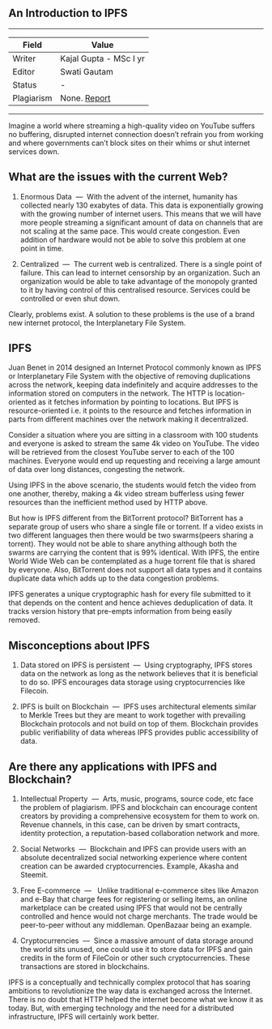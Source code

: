 ## An Introduction to IPFS

---
| Field | Value |
|----|----|
| Writer | Kajal Gupta - MSc I yr|
| Editor | Swati Gautam			   |
| Status | -                       |
| Plagiarism| None. [Report](./plag-reports/plag-ipfs.pdf) | 

---

Imagine a world where streaming a high-quality video on YouTube suffers no buffering, disrupted internet connection doesn’t refrain you from working and where governments can’t block sites on their whims or
shut internet services down.

## What are the issues with the current Web?

1. Enormous Data ​ — ​ With the advent of the internet, humanity has collected nearly 130 exabytes of data. This data is exponentially growing with the growing number of internet
users. This means that we will have more people streaming a significant amount of data on channels that are not scaling at the same pace. This would create congestion. Even addition of hardware would not be able to solve this problem at one point in time.

2. Centralized ​ — ​ The current web is centralized. There is a single point of failure. This can lead to internet censorship by an organization. Such an organization would be able to take advantage of the monopoly granted to it by having control of this centralised resource. Services could be controlled or even shut down.

Clearly, problems exist. A solution to these problems is the use of a brand new internet protocol, the Interplanetary File System.

## IPFS

Juan Benet in 2014 designed an Internet Protocol commonly known as IPFS or Interplanetary File System with the objective of removing duplications across the network, keeping data indefinitely and acquire addresses to the information stored on computers in the network. The HTTP is location-oriented as it fetches information by pointing to locations. But IPFS is resource-oriented i.e. it points to the resource and fetches information in parts from different machines over the network making it decentralized.

Consider a situation where you are sitting in a classroom with 100 students and everyone is asked to stream the same 4k video on YouTube. The video will be retrieved from the closest YouTube server to each of the 100 machines. Everyone would end up requesting and receiving a large amount of data over long distances, congesting the network.

Using IPFS in the above scenario, the students would fetch the video from one another, thereby, making a 4k video stream bufferless using fewer resources than the inefficient method used by HTTP above.

But how is IPFS different from the BitTorrent protocol? BitTorrent has a separate group of users who share a single file or torrent. If a video exists in two different languages then there would be two swarms(peers sharing a torrent). They would not be able to share anything although both the swarms are carrying the content that is 99% identical. With IPFS, the entire World Wide Web can be contemplated as a huge torrent file that is shared by everyone. Also, BitTorrent does not support all data types and it contains duplicate data which adds up to the data congestion problems.

IPFS generates a unique cryptographic hash for every file submitted to it that depends on the
content and hence achieves deduplication of data. It tracks version history that pre-empts information from being easily removed.

## Misconceptions about IPFS

1. Data stored on IPFS is persistent ​ — ​ Using cryptography, IPFS stores data on the network as long as the network believes that it is beneficial to do so. IPFS encourages data storage using cryptocurrencies like Filecoin.

2. IPFS is built on Blockchain ​ — ​ IPFS uses architectural elements similar to Merkle Trees but they are meant to work together with prevailing Blockchain protocols and not build on top of them. Blockchain provides public verifiability of data whereas IPFS provides public accessibility of data.

## Are there any applications with IPFS and Blockchain?

1. Intellectual Property ​ — ​ Arts, music, programs, source code, etc face the problem of plagiarism. IPFS and blockchain can encourage content creators by providing a comprehensive ecosystem for them to work on. Revenue channels, in this case, can be driven by smart contracts, identity protection, a reputation-based collaboration network and more.

2. Social Networks ​ — ​ Blockchain and IPFS can provide users with an absolute decentralized social networking experience where content creation can be awarded cryptocurrencies. Example, Akasha and Steemit.

3. Free E-commerce ​ — ​ ​ Unlike traditional e-commerce sites like Amazon and e-Bay that charge fees for registering or selling items, an online marketplace can be created using IPFS that would not be centrally controlled and hence would not charge merchants. The trade would be peer-to-peer without any middleman.  OpenBazaar being an example.

4. Cryptocurrencies ​ — ​ Since a massive amount of data storage around the world sits unused, one could use it to store data for IPFS and gain credits in the form of FileCoin or other such cryptocurrencies. These transactions are stored in blockchains.

IPFS is a conceptually and technically complex protocol that has soaring ambitions to revolutionize the way data is exchanged across the Internet. There is no doubt that HTTP helped the internet become what we know it as today. But, with emerging technology and the need for a distributed infrastructure, IPFS will certainly work better.

